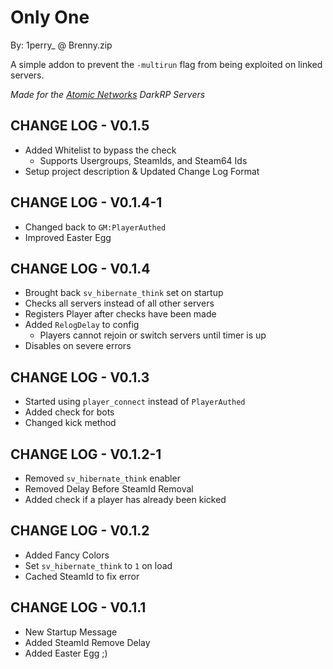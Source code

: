 # Only One
By: 1perry_ @ Brenny.zip

A simple addon to prevent the `-multirun` flag from being exploited on linked servers.

*Made for the [Atomic Networks](https://atomicnetworks.co/) DarkRP Servers*


## CHANGE LOG - V0.1.5
- Added Whitelist to bypass the check
  - Supports Usergroups, SteamIds, and Steam64 Ids
- Setup project description & Updated Change Log Format

## CHANGE LOG - V0.1.4-1
- Changed back to `GM:PlayerAuthed`
- Improved Easter Egg

## CHANGE LOG - V0.1.4
- Brought back `sv_hibernate_think` set on startup
- Checks all servers instead of all other servers
- Registers Player after checks have been made
- Added `RelogDelay` to config
  - Players cannot rejoin or switch servers until timer is up
- Disables on severe errors

## CHANGE LOG - V0.1.3
- Started using `player_connect` instead of `PlayerAuthed`
- Added check for bots
- Changed kick method

## CHANGE LOG - V0.1.2-1
- Removed `sv_hibernate_think` enabler
- Removed Delay Before SteamId Removal
- Added check if a player has already been kicked

## CHANGE LOG - V0.1.2
- Added Fancy Colors
- Set `sv_hibernate_think` to `1` on load
- Cached SteamId to fix error

## CHANGE LOG - V0.1.1
- New Startup Message
- Added SteamId Remove Delay
- Added Easter Egg ;)
